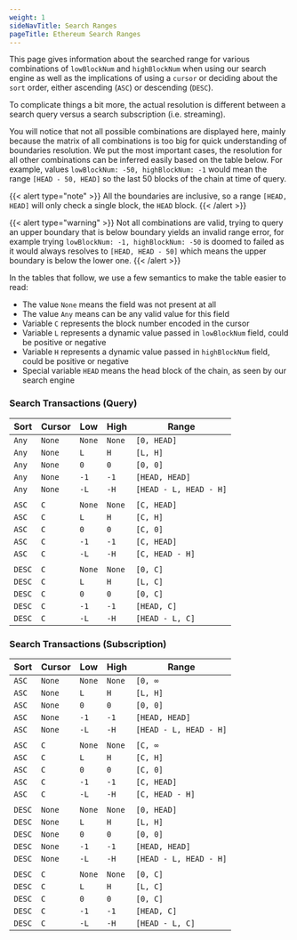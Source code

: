 ```yaml
---
weight: 1
sideNavTitle: Search Ranges
pageTitle: Ethereum Search Ranges
---
```


This page gives information about the searched range for various combinations of `lowBlockNum` and
`highBlockNum` when using our search engine as well as the implications of using a `cursor` or deciding
about the `sort` order, either ascending (`ASC`) or descending (`DESC`).

To complicate things a bit more, the actual resolution is different between a search query versus
a search subscription (i.e. streaming).

You will notice that not all possible combinations are displayed here, mainly because the matrix
of all combinations is too big for quick understanding of boundaries resolution. We put the most
important cases, the resolution for all other combinations can be inferred easily based on
the table below. For example, values `lowBlockNum: -50, highBlockNum: -1` would mean the range
`[HEAD - 50, HEAD]` so the last 50 blocks of the chain at time of query.

{{< alert type="note" >}}
All the boundaries are inclusive, so a range `[HEAD, HEAD]` will only check a single block, the
`HEAD` block.
{{< /alert >}}

{{< alert type="warning" >}}
Not all combinations are valid, trying to query an upper boundary that is below boundary yields
an invalid range error, for example trying `lowBlockNum: -1, highBlockNum: -50` is doomed to failed
as it would always resolves to `[HEAD, HEAD - 50]` which means the upper boundary is below the lower
one.
{{< /alert >}}

In the tables that follow, we use a few semantics to make the table easier to read:

- The value `None` means the field was not present at all
- The value `Any` means can be any valid value for this field
- Variable `C` represents the block number encoded in the cursor
- Variable `L` represents a dynamic value passed in `lowBlockNum` field, could be positive or negative
- Variable `H` represents a dynamic value passed in `highBlockNum` field, could be positive or negative
- Special variable `HEAD` means the head block of the chain, as seen by our search engine

### Search Transactions (Query)

| Sort       | Cursor | Low    | High   | Range                  |
|------------|--------|--------|--------|------------------------|
| `Any`      | `None` | `None` | `None` | `[0, HEAD]`            |
| `Any`      | `None` | `L`    | `H`    | `[L, H]`               |
| `Any`      | `None` | `0`    | `0`    | `[0, 0]`               |
| `Any`      | `None` | `-1`   | `-1`   | `[HEAD, HEAD]`         |
| `Any`      | `None` | `-L`   | `-H`   | `[HEAD - L, HEAD - H]` |
|||||
| `ASC`      | `C`    | `None` | `None` | `[C, HEAD]`            |
| `ASC`      | `C`    | `L`    | `H`    | `[C, H]`               |
| `ASC`      | `C`    | `0`    | `0`    | `[C, 0]`               |
| `ASC`      | `C`    | `-1`   | `-1`   | `[C, HEAD]`            |
| `ASC`      | `C`    | `-L`   | `-H`   | `[C, HEAD - H]`        |
|||||
| `DESC`     | `C`    | `None` | `None` | `[0, C]`               |
| `DESC`     | `C`    | `L`    | `H`    | `[L, C]`               |
| `DESC`     | `C`    | `0`    | `0`    | `[0, C]`               |
| `DESC`     | `C`    | `-1`   | `-1`   | `[HEAD, C]`            |
| `DESC`     | `C`    | `-L`   | `-H`   | `[HEAD - L, C]`        |

### Search Transactions (Subscription)

| Sort       | Cursor | Low    | High   | Range                  |
|------------|--------|--------|--------|------------------------|
| `ASC`      | `None` | `None` | `None` | `[0, ∞`                |
| `ASC`      | `None` | `L`    | `H`    | `[L, H]`               |
| `ASC`      | `None` | `0`    | `0`    | `[0, 0]`               |
| `ASC`      | `None` | `-1`   | `-1`   | `[HEAD, HEAD]`         |
| `ASC`      | `None` | `-L`   | `-H`   | `[HEAD - L, HEAD - H]` |
|||||
| `ASC`      | `C`    | `None` | `None` | `[C, ∞`                |
| `ASC`      | `C`    | `L`    | `H`    | `[C, H]`               |
| `ASC`      | `C`    | `0`    | `0`    | `[C, 0]`               |
| `ASC`      | `C`    | `-1`   | `-1`   | `[C, HEAD]`            |
| `ASC`      | `C`    | `-L`   | `-H`   | `[C, HEAD - H]`        |
|||||
| `DESC`     | `None` | `None` | `None` | `[0, HEAD]`            |
| `DESC`     | `None` | `L`    | `H`    | `[L, H]`               |
| `DESC`     | `None` | `0`    | `0`    | `[0, 0]`               |
| `DESC`     | `None` | `-1`   | `-1`   | `[HEAD, HEAD]`         |
| `DESC`     | `None` | `-L`   | `-H`   | `[HEAD - L, HEAD - H]` |
|||||
| `DESC`     | `C`    | `None` | `None` | `[0, C]`               |
| `DESC`     | `C`    | `L`    | `H`    | `[L, C]`               |
| `DESC`     | `C`    | `0`    | `0`    | `[0, C]`               |
| `DESC`     | `C`    | `-1`   | `-1`   | `[HEAD, C]`            |
| `DESC`     | `C`    | `-L`   | `-H`   | `[HEAD - L, C]`        |
